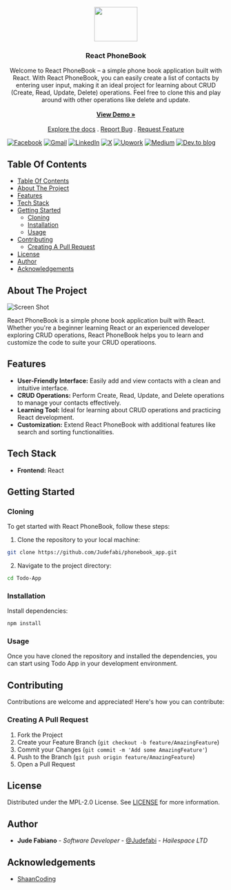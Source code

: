 <p align="center">
  <a href="https://github.com/ShaanCoding/ReadME-Generator">
    <!-- <img src="images/logo.png" alt="Logo" width="80" height="80"> -->
    <img src="https://media.giphy.com/media/v1.Y2lkPTc5MGI3NjExZDQwc2RnMnN3ZjhrNDB3MG9heHVidmh2bDV0M2xzOW01ZXN2MzNyaCZlcD12MV9naWZzX3NlYXJjaCZjdD1n/WoWm8YzFQJg5i/giphy.gif" width="100" height="80"/>
  </a>

  <h3 align="center">React PhoneBook</h3>

  <p align="center">
    Welcome to React PhoneBook – a simple phone book application built with React. With React PhoneBook, you can easily create a list of contacts by entering user input, making it an ideal project for learning about CRUD (Create, Read, Update, Delete) operations. Feel free to clone this and play around with other operations like delete and update.
    <br/>
    <br/>
    <a href="https://github.com/Judefabi/phonebook_app"><strong>View Demo »</strong></a>
    <br/>
    <br/>
    <a href="https://github.com/Judefabi/phonebook_app">Explore the docs</a>
    .
    <a href="https://github.com/Judefabi/phonebook_app/issues">Report Bug</a>
    .
    <a href="https://github.com/Judefabi/phonebook_app/issues">Request Feature</a> 
  </p>
</p>

[![Facebook](https://img.shields.io/badge/Facebook-%231877F2.svg?style=for-the-badge&logo=Facebook&logoColor=white)](https://web.facebook.com/jude.fabiano) [![Gmail](https://img.shields.io/badge/Gmail-D14836?style=for-the-badge&logo=gmail&logoColor=white)](https://mail.to:judefabiano99@gmail.com/) [![LinkedIn](https://img.shields.io/badge/linkedin-%230077B5.svg?style=for-the-badge&logo=linkedin&logoColor=white)](https://www.linkedin.com/in/jude-fabiano-2a7786167/) [![X](https://img.shields.io/badge/X-%23000000.svg?style=for-the-badge&logo=X&logoColor=white)](https://twitter.com/I_JFabiano) [![Upwork](https://img.shields.io/badge/UpWork-6FDA44?style=for-the-badge&logo=Upwork&logoColor=white)](https://www.upwork.com/freelancers/~01b19999d6770ed1f1) [![Medium](https://img.shields.io/badge/Medium-12100E?style=for-the-badge&logo=medium&logoColor=white)](https://medium.com/@judefabiano99) [![Dev.to blog](https://img.shields.io/badge/dev.to-0A0A0A?style=for-the-badge&logo=dev.to&logoColor=white)](https://dev.to/judefabi)

## Table Of Contents

- [Table Of Contents](#table-of-contents)
- [About The Project](#about-the-project)
- [Features](#features)
- [Tech Stack](#tech-stack)
- [Getting Started](#getting-started)
  - [Cloning](#cloning)
  - [Installation](#installation)
  - [Usage](#usage)
- [Contributing](#contributing)
  - [Creating A Pull Request](#creating-a-pull-request)
- [License](#license)
- [Author](#author)
- [Acknowledgements](#acknowledgements)

## About The Project

![Screen Shot](images/screenshot.png)

React PhoneBook is a simple phone book application built with React. Whether you're a beginner learning React or an experienced developer exploring CRUD operations, React PhoneBook helps you to learn and customize the code to suite your CRUD operatioons.

## Features

- **User-Friendly Interface:** Easily add and view contacts with a clean and intuitive interface.
- **CRUD Operations:** Perform Create, Read, Update, and Delete operations to manage your contacts effectively.
- **Learning Tool:** Ideal for learning about CRUD operations and practicing React development.
- **Customization:** Extend React PhoneBook with additional features like search and sorting functionalities.

## Tech Stack

- **Frontend:** React

## Getting Started

### Cloning

To get started with React PhoneBook, follow these steps:

1. Clone the repository to your local machine:

```sh
git clone https://github.com/Judefabi/phonebook_app.git
```

2. Navigate to the project directory:

```sh
cd Todo-App
```

### Installation

Install dependencies:

```sh
npm install
```

### Usage

Once you have cloned the repository and installed the dependencies, you can start using Todo App in your development environment.

## Contributing

Contributions are welcome and appreciated! Here's how you can contribute:

### Creating A Pull Request

1. Fork the Project
2. Create your Feature Branch (`git checkout -b feature/AmazingFeature`)
3. Commit your Changes (`git commit -m 'Add some AmazingFeature'`)
4. Push to the Branch (`git push origin feature/AmazingFeature`)
5. Open a Pull Request

## License

Distributed under the MPL-2.0 License. See [LICENSE](https://github.com/Judefabi/phonebook_app/blob/main/LICENSE.md) for more information.

## Author

- **Jude Fabiano** - _Software Developer_ - [@Judefabi](https://github.com/judefabi/) - _Hailespace LTD_

## Acknowledgements

- [ShaanCoding](https://github.com/ShaanCoding/)

